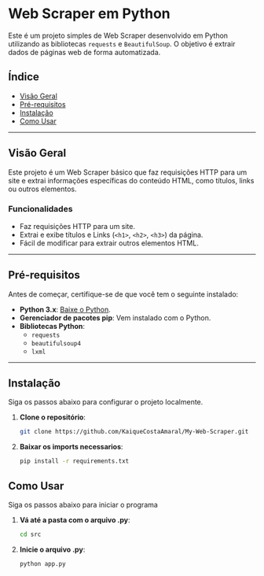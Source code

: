 # Web Scraper em Python

Este é um projeto simples de Web Scraper desenvolvido em Python utilizando as bibliotecas `requests` e `BeautifulSoup`. O objetivo é extrair dados de páginas web de forma automatizada.

## Índice

- [Visão Geral](#visão-geral)
- [Pré-requisitos](#pré-requisitos)
- [Instalação](#instalação)
- [Como Usar](#como-usar)


---

## Visão Geral

Este projeto é um Web Scraper básico que faz requisições HTTP para um site e extrai informações específicas do conteúdo HTML, como títulos, links ou outros elementos. 

### Funcionalidades

- Faz requisições HTTP para um site.
- Extrai e exibe títulos e Links (`<h1>`, `<h2>`, `<h3>`) da página.
- Fácil de modificar para extrair outros elementos HTML.

---

## Pré-requisitos

Antes de começar, certifique-se de que você tem o seguinte instalado:

- **Python 3.x**: [Baixe o Python](https://www.python.org/downloads/).
- **Gerenciador de pacotes pip**: Vem instalado com o Python.
- **Bibliotecas Python**:
  - `requests`
  - `beautifulsoup4`
  - `lxml`

---

## Instalação

Siga os passos abaixo para configurar o projeto localmente.

1. **Clone o repositório**:

   ```bash
   git clone https://github.com/KaiqueCostaAmaral/My-Web-Scraper.git

2. **Baixar os imports necessarios**:
 
   ```bash
   pip install -r requirements.txt

## Como Usar


Siga os passos abaixo para iniciar o programa

1. **Vá até a pasta com o arquivo .py**:

    ```bash
   cd src

2. **Inicie o arquivo .py**:

    ```bash
   python app.py
